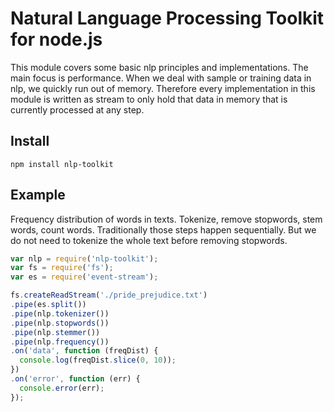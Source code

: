 # Natural Language Processing Toolkit for node.js #

This module covers some basic nlp principles and implementations. The main focus is performance. When we deal with sample or training data in nlp, we quickly run out of memory. Therefore every implementation in this module is written as stream to only hold that data in memory that is currently processed at any step.

## Install ##

```
npm install nlp-toolkit
```

## Example ##

Frequency distribution of words in texts. Tokenize, remove stopwords, stem words, count words. Traditionally those steps happen sequentially. But we do not need to tokenize the whole text before removing stopwords.

```javascript
var nlp = require('nlp-toolkit');
var fs = require('fs');
var es = require('event-stream');

fs.createReadStream('./pride_prejudice.txt')
.pipe(es.split())
.pipe(nlp.tokenizer())
.pipe(nlp.stopwords())
.pipe(nlp.stemmer())
.pipe(nlp.frequency())
.on('data', function (freqDist) {
  console.log(freqDist.slice(0, 10));
})
.on('error', function (err) {
  console.error(err);
});
```

